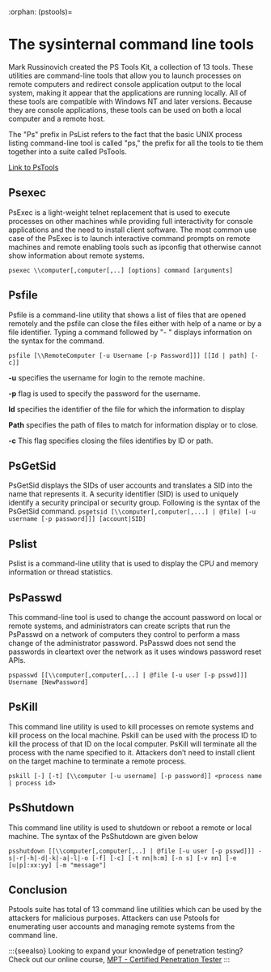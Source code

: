 :orphan:
(pstools)=
# The sysinternal command line tools

Mark Russinovich created the PS Tools Kit, a collection of 13 tools. These utilities are command-line tools that allow you to launch processes on remote computers and redirect console application output to the local system, making it appear that the applications are running locally. All of these tools are compatible with Windows NT and later versions. Because they are console applications, these tools can be used on both a local computer and a remote host. 

The "Ps" prefix in PsList refers to the fact that the basic UNIX process listing command-line tool is called "ps,"  the prefix for all the tools to tie them together into a suite called PsTools.

[Link to PsTools](https://docs.microsoft.com/en-us/sysinternals/downloads/pstools)

## Psexec 

PsExec is a light-weight telnet replacement that is used to execute processes on other machines while providing full interactivity for console applications and the need to install client software. The most common use case of the PsExec is to launch interactive command prompts on remote machines and remote enabling tools such as ipconfig that otherwise cannot show information about remote systems. 

`psexec \\computer[,computer[,..] [options] command [arguments]` 

## Psfile

Psfile is a command-line utility that shows a list of files that are opened remotely and the psfile can close the files either with help of a name or by a file identifier. Typing a command followed by "- " displays information on the syntax for the command. 

`psfile [\\RemoteComputer [-u Username [-p Password]]] [[Id | path] [-c]]`

**-u** specifies the username for login to the remote machine.

**-p** flag is used to specify the password for the username.

**Id** specifies the identifier of the file for which the information to display

**Path** specifies the path of files to match for information display or to close.

**-c**  This flag specifies closing the files identifies by ID or path.


## PsGetSid 

PsGetSid displays the SIDs of user accounts and translates a SID into the name that represents it. A security identifier (SID) is used to uniquely identify a security principal or security group. Following is the syntax of the PsGetSid command. 
``psgetsid [\\computer[,computer[,...] | @file] [-u username [-p password]]] [account|SID]``

## Pslist 

Pslist is a command-line utility that is used to display the CPU and memory information or thread statistics. 

## PsPasswd 

This command-line tool is used to change the account password on local or remote systems, and administrators can create scripts that run the PsPasswd on a network of computers they control to perform a mass change of the administrator password. PsPasswd does not send the passwords in cleartext over the network as it uses windows password reset APIs.

`pspasswd [[\\computer[,computer[,..] | @file [-u user [-p psswd]]] Username [NewPassword]`

## PsKill 

This command line utility is used to kill processes on remote systems and kill process on the local machine. Pskill can be used with the process ID to kill the process of that ID on the local computer. PsKill will terminate all the process with the name specified to it. Attackers don’t need to install client on the target machine to terminate a remote process.

``pskill [-] [-t] [\\computer [-u username] [-p password]] <process name | process id>``

## PsShutdown 

This command line utility is used to shutdown or reboot a remote or local machine. The syntax of the PsShutdown are given below

`psshutdown [[\\computer[,computer[,..] | @file [-u user [-p psswd]]] -s|-r|-h|-d|-k|-a|-l|-o [-f] [-c] [-t nn|h:m] [-n s] [-v nn] [-e [u|p]:xx:yy] [-m "message"]`

## Conclusion

Pstools suite has total of 13 command line utilities which can be used by the attackers for malicious purposes. Attackers can use Pstools for enumerating user accounts and managing remote systems from the command line. 

:::{seealso}
Looking to expand your knowledge of penetration testing? Check out our online course, [MPT - Certified Penetration Tester](https://www.mosse-institute.com/certifications/mpt-certified-penetration-tester.html)
:::